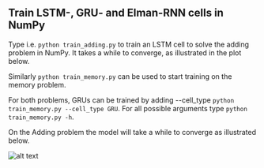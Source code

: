 Train LSTM-, GRU- and Elman-RNN cells in NumPy
----------------------------------------------

Type i.e. ```python train_adding.py``` to train an LSTM cell to solve the adding problem in NumPy. It takes a while to converge,
as illustrated in the plot below.

Similarly ```python train_memory.py``` can be used to start training
on the memory problem. 

For both problems, GRUs can be trained by adding --cell_type
```python train_memory.py --cell_type GRU```.
For all possible arguments type 
```python train_memory.py -h```. 

On the Adding problem the model will take a while to converge
as illustrated below.

![alt text](loss_adding_lstm.png "LSTM-Adding")
